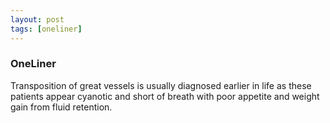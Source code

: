 ```yaml
---
layout: post
tags: [oneliner]
---
```



### OneLiner

Transposition of great vessels is usually diagnosed earlier in life as these patients appear cyanotic and short of breath with poor appetite and weight gain from fluid retention.
